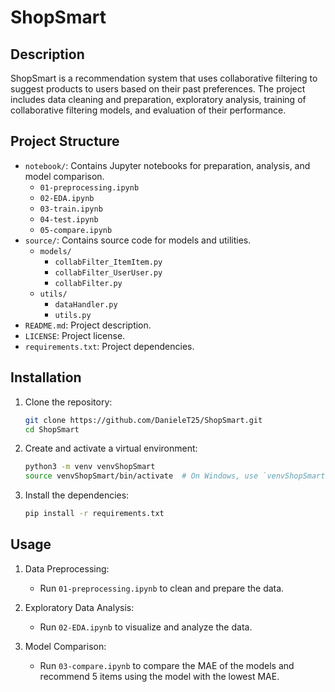 # ShopSmart

## Description

ShopSmart is a recommendation system that uses collaborative filtering to suggest products to users based on their past preferences. The project includes data cleaning and preparation, exploratory analysis, training of collaborative filtering models, and evaluation of their performance.

## Project Structure

- `notebook/`: Contains Jupyter notebooks for preparation, analysis, and model comparison.
  - `01-preprocessing.ipynb`
  - `02-EDA.ipynb`
  - `03-train.ipynb`
  - `04-test.ipynb`
  - `05-compare.ipynb`
- `source/`: Contains source code for models and utilities.
  - `models/`
    - `collabFilter_ItemItem.py`
    - `collabFilter_UserUser.py`
    - `collabFilter.py`
  - `utils/`
    - `dataHandler.py`
    - `utils.py`
- `README.md`: Project description.
- `LICENSE`: Project license.
- `requirements.txt`: Project dependencies.

## Installation

1. Clone the repository:
    ```bash
    git clone https://github.com/DanieleT25/ShopSmart.git
    cd ShopSmart
    ```

2. Create and activate a virtual environment:
    ```bash
    python3 -m venv venvShopSmart
    source venvShopSmart/bin/activate  # On Windows, use `venvShopSmart\Scripts\activate`
    ```

3. Install the dependencies:
    ```bash
    pip install -r requirements.txt
    ```

## Usage

1. Data Preprocessing:
   - Run `01-preprocessing.ipynb` to clean and prepare the data.

2. Exploratory Data Analysis:
   - Run `02-EDA.ipynb` to visualize and analyze the data.

3. Model Comparison:
   - Run `03-compare.ipynb` to compare the MAE of the models and recommend 5 items using the model with the lowest MAE.
   